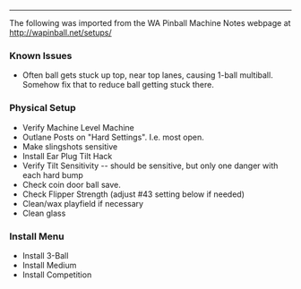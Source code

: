 ***
The following was imported from the WA Pinball Machine Notes webpage at http://wapinball.net/setups/
### Known Issues
-   Often ball gets stuck up top, near top lanes, causing 1-ball multiball. Somehow fix that to reduce ball getting stuck there.
### Physical Setup
-   Verify Machine Level Machine
-   Outlane Posts on "Hard Settings". I.e. most open.
-   Make slingshots sensitive
-   Install Ear Plug Tilt Hack
-   Verify Tilt Sensitivity -- should be sensitive, but only one danger with each hard bump
-   Check coin door ball save.
-   Check Flipper Strength (adjust #43 setting below if needed)
-   Clean/wax playfield if necessary
-   Clean glass
### Install Menu
-   Install 3-Ball
-   Install Medium
-   Install Competition
